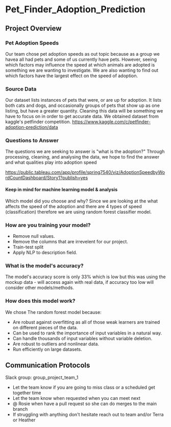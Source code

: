 # Pet_Finder_Adoption_Prediction

## Project Overview

### Pet Adoption Speeds
Our team chose pet adoption speeds as out topic because as a group we havea all had pets and some of us currently have pets. However, seeing which factors may 
influence the speed at which animals are adopted is something we are wanting to investigate. We are also wanting to find out  which factors have the largest effect on 
the speed of adoption.

### Source Data
Our dataset lists instances of pets that were, or are up for adoption. It lists both cats and dogs, and occasionally groups of pets that show up as one listing, but
have a greater quantity. Cleaning this data will be something we have to focus on in order to get accurate data.
We obtained dataset from kaggle's petfinder competition. https://www.kaggle.com/c/petfinder-adoption-prediction/data

### Questions to Answer
The questions we are seeking to answer is "what is the adoption?" Through processing, cleaning, and analysing the data, we hope to find
the answer and what qualities play into adoption speed

https://public.tableau.com/app/profile/spring7540/viz/AdoptionSpeedbyWordCountDashboard/Story1?publish=yes 

#### Keep in mind for machine learning model & analysis
Which model did you choose and why?
Since we are looking at the what affects the speed of the adoption and there are 4 types of speed (classification) therefore we are using random forest classifier model.

### How are you training your model?
- Remove null values.
- Remove the columns that are irrevelent for our project.
- Train-test split
- Apply NLP to description field.

### What is the model's accuracy?
The model's accuracy score is only 33% which is low but this was using the mockup data - will access again with real data, if accuracy too low will consider other models/methods. 

### How does this model work?
We chose The random forest model because: 

- Are robust against overfitting as all of those weak learners are trained on different pieces of the data.
- Can be used to rank the importance of input variables in a natural way.
- Can handle thousands of input variables without variable deletion.
- Are robust to outliers and nonlinear data.
- Run efficiently on large datasets.

## Communication Protocols
Slack group: group_project_team_1
- Let the team know if you are going to miss class or a scheduled get together time
- Let the team know when requested when you can meet next
- @ Rosie when have a pull request so she can do merges to the main branch
- If struggling with anything don't hesitate reach out to team and/or Terra or Heather
